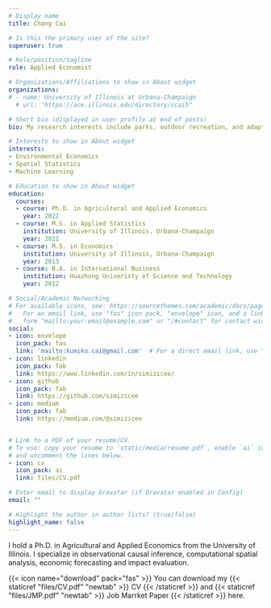 ```yaml
---
# Display name
title: Chang Cai

# Is this the primary user of the site?
superuser: true

# Role/position/tagline
role: Applied Economist

# Organizations/Affiliations to show in About widget
organizations:
# - name: University of Illinois at Urbana-Champaign
  # url: "https://ace.illinois.edu/directory/ccai5"

# Short bio (displayed in user profile at end of posts)
bio: My research interests include parks, outdoor recreation, and adaptation to climate change and extreme events.

# Interests to show in About widget
interests:
- Environmental Economics
- Spatial Statistics
- Machine Learning

# Education to show in About widget
education:
  courses:
  - course: Ph.D. in Agricultural and Applied Economics
    year: 2022
  - course: M.S. in Applied Statistics
    institution: University of Illinois, Urbana-Champaign
    year: 2022
  - course: M.S. in Economics
    institution: University of Illinois, Urbana-Champaign
    year: 2013
  - course: B.A. in International Business
    institution: Huazhong Univeristy of Science and Technology
    year: 2012

# Social/Academic Networking
# For available icons, see: https://sourcethemes.com/academic/docs/page-builder/#icons
#   For an email link, use "fas" icon pack, "envelope" icon, and a link in the
#   form "mailto:your-email@example.com" or "/#contact" for contact widget.
social:
- icon: envelope
  icon_pack: fas
  link: 'mailto:kumiko.cai@gmail.com'  # For a direct email link, use "mailto:test@example.org".
- icon: linkedin
  icon_pack: fab
  link: https://www.linkedin.com/in/simizicee/
- icon: github
  icon_pack: fab
  link: https://github.com/simizicee
- icon: medium
  icon_pack: fab
  link: https://medium.com/@simizicee


# Link to a PDF of your resume/CV.
# To use: copy your resume to `static/media/resume.pdf`, enable `ai` icons in `params.toml`, 
# and uncomment the lines below.
- icon: cv
  icon_pack: ai
  link: files/CV.pdf

# Enter email to display Gravatar (if Gravatar enabled in Config)
email: ""

# Highlight the author in author lists? (true/false)
highlight_name: false
---
```


I hold a Ph.D. in Agricultural and Applied Economics from the University of Illinois. I specialize in observational causal inference, computational spatial analysis, economic forecasting and impact evaluation. 

{{< icon name="download" pack="fas" >}} You can download my {{< staticref "files/CV.pdf" "newtab" >}} CV {{< /staticref >}} and {{< staticref "files/JMP.pdf" "newtab" >}} Job Marrket Paper {{< /staticref >}} here.
